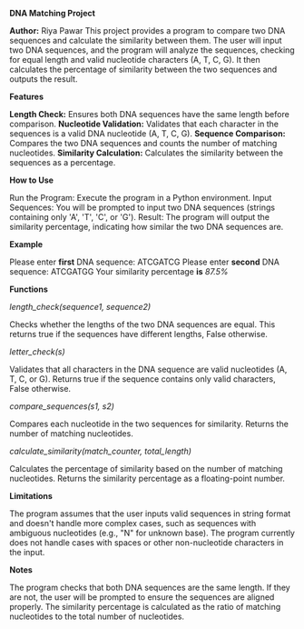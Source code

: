 **DNA Matching Project**

**Author:** Riya Pawar
This project provides a program to compare two DNA sequences and calculate the similarity between them. The user will input two DNA sequences, and the program will analyze the sequences, checking for equal length and valid nucleotide characters (A, T, C, G). It then calculates the percentage of similarity between the two sequences and outputs the result.

**Features**

**Length Check:** Ensures both DNA sequences have the same length before comparison.
**Nucleotide Validation:** Validates that each character in the sequences is a valid DNA nucleotide (A, T, C, G).
**Sequence Comparison:** Compares the two DNA sequences and counts the number of matching nucleotides.
**Similarity Calculation:** Calculates the similarity between the sequences as a percentage.

**How to Use**

Run the Program: Execute the program in a Python environment.
Input Sequences: You will be prompted to input two DNA sequences (strings containing only 'A', 'T', 'C', or 'G').
Result: The program will output the similarity percentage, indicating how similar the two DNA sequences are.

**Example**

Please enter **first** DNA sequence: ATCGATCG
Please enter **second** DNA sequence: ATCGATGG
Your similarity percentage **is** _87.5%_

**Functions**

_length_check(sequence1, sequence2)_

Checks whether the lengths of the two DNA sequences are equal.
This returns true if the sequences have different lengths, False otherwise.

_letter_check(s)_

Validates that all characters in the DNA sequence are valid nucleotides (A, T, C, or G).
Returns true if the sequence contains only valid characters, False otherwise.

_compare_sequences(s1, s2)_

Compares each nucleotide in the two sequences for similarity.
Returns the number of matching nucleotides.

_calculate_similarity(match_counter, total_length)_

Calculates the percentage of similarity based on the number of matching nucleotides.
Returns the similarity percentage as a floating-point number.

**Limitations**

The program assumes that the user inputs valid sequences in string format and doesn't handle more complex cases, such as sequences with ambiguous nucleotides (e.g., "N" for unknown base).
The program currently does not handle cases with spaces or other non-nucleotide characters in the input.

**Notes**

The program checks that both DNA sequences are the same length. If they are not, the user will be prompted to ensure the sequences are aligned properly.
The similarity percentage is calculated as the ratio of matching nucleotides to the total number of nucleotides.
